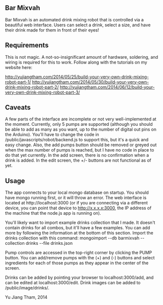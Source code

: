 Bar Mixvah
----------

Bar Mixvah is an automated drink mixing robot that is controlled via a beautiful web interface.  Users can select a drink, select a size, and have their drink made for them in front of their eyes!


Requirements
------------

This is not magic.  A not-so-insignificant amount of hardware, soldering, and wiring is required for this to work.  Follow along with the tutorials on my website here:

http://yujiangtham.com/2014/05/25/build-your-very-own-drink-mixing-robot-part-1/
http://yujiangtham.com/2014/05/30/build-your-very-own-drink-mixing-robot-part-2/
http://yujiangtham.com/2014/06/12/build-your-very-own-drink-mixing-robot-part-3/

Caveats
-------

A few parts of the interface are incomplete or not very well-implemented at the moment.  Currently, only 5 pumps are supported (although you should be able to add as many as you want, up to the number of digital out pins on the Arduino).  You'll have to change the code in /public/javascripts/robot/backend.js to support this, but it's a quick and easy change.  Also, the add pumps button should be removed or greyed out when the max number of pumps is reached, but I have no code in place to do that yet currently.  In the add screen, there is no confirmation when a drink is added.  In the edit screen, the +/- buttons are not functional as of yet.  


Usage
-----

The app connects to your local mongo database on startup.  You should have mongo running first, or it will throw an error.  The web interface is located at http://localhost:3000 (or if you are connecting via a different device, you can point that device to http://x.x.x.x:3000, the IP address of the machine that the node.js app is running on).

You'll likely want to import example drinks collection that I made.  It doesn't contain drinks for all combos, but it'll have a few examples.  You can add more by following the information at the bottom of this section.  Import the drinks collection with this command:
    mongoimport --db barmixvah --collection drinks --file drinks.json

Pump controls are accessed in the top-right corner by clicking the PUMP button.  You can add/remove pumps with the (+) and (-) buttons and select ingredients for each of those pumps as they appear in the center of the screen.

Drinks can be added by pointing your browser to localhost:3000/add, and can be edited at localhost:3000/edit.  Drink images can be added to /public/image/drinks/.


Yu Jiang Tham, 2014